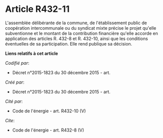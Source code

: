 # Article R432-11

L'assemblée délibérante de la commune, de l'établissement public de coopération intercommunale ou du syndicat mixte précise
le projet qu'elle subventionne et le montant de la contribution financière qu'elle accorde en application des articles R.
432-8 et R. 432-10, ainsi que les conditions éventuelles de sa participation. Elle rend publique sa décision.

**Liens relatifs à cet article**

_Codifié par_:

  - Décret n°2015-1823 du 30 décembre 2015 - art.

_Créé par_:

  - Décret n°2015-1823 du 30 décembre 2015 - art.

_Cité par_:

  - Code de l'énergie - art. R432-10 (V)

_Cite_:

  - Code de l'énergie - art. R432-8 (V)
